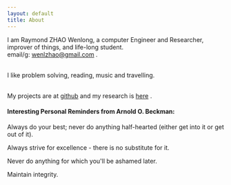 ```yaml
---
layout: default
title: About
---
```

I am Raymond ZHAO Wenlong, a computer Engineer and Researcher, improver of things, and life-long student.   
email/g: wenlzhao@gmail.com .   
<br>

I like problem solving, reading, music and travelling.  
<br>
  
My projects are at [github](https://github.com/muyun) and my research is [here](http://muyun.github.io/research/) .
<br>

#### Interesting Personal Reminders from Arnold O. Beckman:  
 Always do your best; never do anything half-hearted (either get into it or get out of it).

 Always strive for excellence - there is no substitute for it. 

 Never do anything for which you'll be ashamed later.  

 Maintain integrity.

